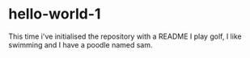 # hello-world-1
This time i've initialised the repository with a README
I play golf, I like swimming and I have a poodle named sam.


